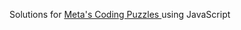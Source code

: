 Solutions for <a href="https://www.metacareers.com/profile/coding_puzzles">Meta's Coding Puzzles </a> using JavaScript
